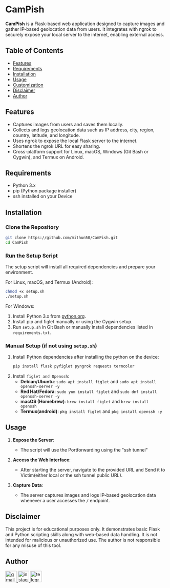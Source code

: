 
# CamPish
**CamPish** is a Flask-based web application designed to capture images and gather IP-based geolocation data from users. It integrates with ngrok to securely expose your local server to the internet, enabling external access.

## Table of Contents

- [Features](#Features)
- [Requirements](#Requirements)
- [Installation](#Installation)
- [Usage](#Usage)
- [Customization](#Customization)
- [Disclaimer](#Disclaimer)
- [Author](#Author)

## Features

- Captures images from users and saves them locally.
- Collects and logs geolocation data such as IP address, city, region, country, latitude, and longitude.
- Uses ngrok to expose the local Flask server to the internet.
- Shortens the ngrok URL for easy sharing.
- Cross-platform support for Linux, macOS, Windows (Git Bash or Cygwin), and Termux on Android.

## Requirements

- Python 3.x
- pip (Python package installer)
- ssh installed on your Device

## Installation

### Clone the Repository

```bash
git clone https://github.com/mithun50/CamPish.git
cd CamPish
```

### Run the Setup Script

The setup script will install all required dependencies and prepare your environment.

For Linux, macOS, and Termux (Android):

```bash
chmod +x setup.sh
./setup.sh
```

For Windows:

1. Install Python 3.x from [python.org](https://www.python.org/downloads/).
2. Install pip and figlet manually or using the Cygwin setup.
3. Run `setup.sh` in Git Bash or manually install dependencies listed in `requirements.txt`.

### Manual Setup (if not using `setup.sh`)

1. Install Python dependencies after installing the python on the device:
   ```bash
   pip install flask pyfiglet pyngrok requests termcolor
   ```
2. Install `figlet and Openssh`:
   - **Debian/Ubuntu**: `sudo apt install figlet` and `sudo apt install openssh-server -y`
   - **Red Hat/Fedora**: `sudo yum install figlet` and `sudo dnf install openssh-server -y`
   - **macOS (Homebrew)**: `brew install figlet` and `brew install openssh`
   - **Termux(android)**: `pkg install figlet` and `pkg install openssh -y`

## Usage

1. **Expose the Server**:
   - The script will use the Portforwarding using the "ssh tunnel"

2. **Access the Web Interface**:
   - After starting the server, navigate to the provided URL and Send it to Victim(either local or the ssh tunnel public URL).

3. **Capture Data**:
   - The server captures images and logs IP-based geolocation data whenever a user accesses the `/` endpoint.



## Disclaimer

This project is for educational purposes only. It demonstrates basic Flask and Python scripting skills along with web-based data handling. It is not intended for malicious or unauthorized use. The author is not responsible for any misuse of this tool.


## Author

<div align="left">
  <a href="malio:mithungowda.b7411@gmail.com" target="_blank">
    <img src="https://img.shields.io/static/v1?message=Gmail&logo=gmail&label=&color=D14836&logoColor=white&labelColor=&style=for-the-badge" height="35" alt="gmail logo"  />
  </a>
  <a href="http://instagram.com/mithun.gowda.b" target="_blank">
    <img src="https://img.shields.io/static/v1?message=Instagram&logo=instagram&label=&color=E4405F&logoColor=white&labelColor=&style=for-the-badge" height="35" alt="instagram logo"  />
  </a>
  <a href="https://t.me/@MITHUNGOWDA_B" target="_blank">
    <img src="https://img.shields.io/static/v1?message=Telegram&logo=telegram&label=&color=2CA5E0&logoColor=white&labelColor=&style=for-the-badge" height="35" alt="telegram logo"  />
  </a>
</div>
